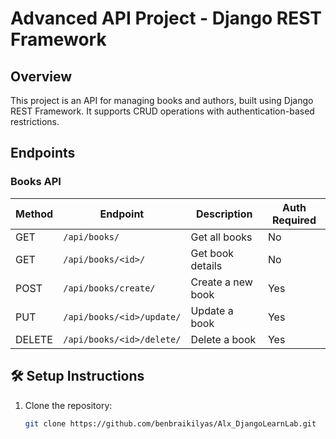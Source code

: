 #  Advanced API Project - Django REST Framework

##  Overview
This project is an API for managing books and authors, built using Django REST Framework. It supports CRUD operations with authentication-based restrictions.

## Endpoints
### Books API
| Method | Endpoint | Description | Auth Required |
|--------|---------|-------------|--------------|
| GET | `/api/books/` | Get all books |  No |
| GET | `/api/books/<id>/` | Get book details |  No |
| POST | `/api/books/create/` | Create a new book |  Yes |
| PUT | `/api/books/<id>/update/` | Update a book |  Yes |
| DELETE | `/api/books/<id>/delete/` | Delete a book |  Yes |

## 🛠 Setup Instructions
1. Clone the repository:
   ```sh
   git clone https://github.com/benbraikilyas/Alx_DjangoLearnLab.git
